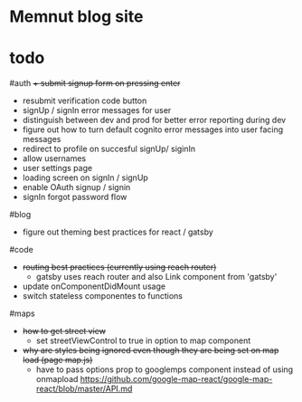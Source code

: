 # Memnut blog site

# todo

#auth
~~+ submit signup form on pressing enter~~
+ resubmit verification code button
+ signUp / signIn error messages for user
+ distinguish between dev and prod for better error reporting during dev
+ figure out how to turn default cognito error messages into user facing messages
+ redirect to profile on succesful signUp/ siginIn
+ allow usernames
+ user settings page
+ loading screen on signIn / signUp
+ enable OAuth signup / signin
+ signIn forgot password flow

#blog
+ figure out theming best practices for react / gatsby

#code
+ ~~routing best practices (currently using reach router)~~
    + gatsby uses reach router and also Link component from 'gatsby'
+ update onComponentDidMount usage
+ switch stateless componentes to functions

#maps
+ ~~how to get street view~~
    + set streetViewControl to true in option to map component
+ ~~why are styles being ignored even though they are being set on map load (page map.js)~~
    + have to pass options prop to googlemps component instead of using onmapload https://github.com/google-map-react/google-map-react/blob/master/API.md


